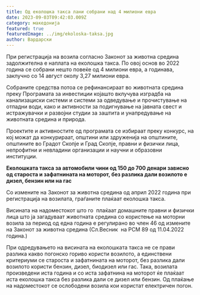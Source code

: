 ```yaml
---
title: Од еколошка такса лани собрани над 4 милиони евра
date: 2023-09-03T09:42:03.009Z
category: македонија
featured: true
featuredImage: ../img/ekoloska-taksa.jpg
author: Вардарски
---
```

<!--StartFragment-->

При регистрација на возила согласно Законот за животна средина задолжителна е наплата на еколошка такса. По овој основ во 2022 година се собрани нешто повеќе од 4 милиони евра, а годинава, заклучно со 14 август околу 3,27 милиони евра.

Собраните средства потоа се рефинансираат во животната средина преку Програмата за инвестиции којашто вклучува изградба на канализациски системи и системи за одведување и прочистување на отпадни води, како и активности за подигнување на јавната свест и истражувачки и развојни студии за заштита и унапредување на животната средина и природа.

Проектите и активностите од програмата се избираат преку конкурс, на кој можат да конкурираат, општини или здруженија на општините, општините во Градот Скопје и Град Скопје, правни и физички лица, непрофитни и невладини организации и научни и образовни институции.

**Еколошката такса за автомобили чини од 150 до 700 денари зависно од староста и зафатнината на моторот, без разлика дали возилото е дизел, бензин или на гас**

Со измените на Законот за животна средина од април 2022 година при регистрација на возилата, граѓаните плаќаат еколошка такса.

Висината на надоместокот што го  плаќаат домашните правни и физички лица што ја загадуваат животната средина со користење на моторни возила за период од една година е регулирано во член 46 од измените на Законот за животна средина (Сл.Весник  на РСМ 89 од 11.04.2022 година.)

При одредувањето на висината на еколошката такса не се прави разлика какво погонско гориво користи возилото, а единствени критериуми се староста и зафатнината на моторот, без разлика дали возилото користи бензин, дизел, биодизел или гас. Така, возилата произведени иста година и со иста зафатнина на моторот ќе плаќаат иста еколошка такса без разлика дали се дизел или бензин. Од плаќање на надоместокот се ослободени возила кои користат електричен погон.

<!--EndFragment-->